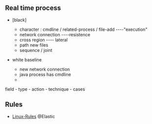 ## Real time process
- [black]
  - character : cmdline / related-process / file-add  ----"execution"
  - network connection    ----resistence
  - cross region  ---- lateral
  - path new files
  - sequence / joint


- white baseline
  - new network connection
  - java process has cmdline
  - 


field - type - action - technique - cases

## Rules
- [Linux-Rules](https://github.com/elastic/detection-rules/tree/main/rules/linux)  @Elastic
